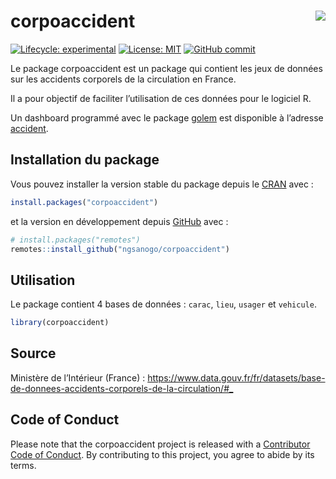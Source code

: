 
<!-- README.md is generated from README.Rmd. Please edit that file -->

# corpoaccident <a href='https://github.com/ngsanogo/corpoaccident'><img src='man/figures/corpoaccident.ico' align="right"  /></a>

<!-- badges: start -->

[![Lifecycle:
experimental](https://img.shields.io/badge/lifecycle-experimental-orange.svg)](https://www.tidyverse.org/lifecycle/#experimental)
[![License:
MIT](https://img.shields.io/badge/License-MIT-blue.svg)](https://opensource.org/licenses/MIT)
[![GitHub
commit](https://img.shields.io/github/last-commit/ngsanogo/corpoaccident)](https://github.com/ngsanogo/corpoaccident/commit/master)
<!-- badges: end -->

Le package corpoaccident est un package qui contient les jeux de données
sur les accidents corporels de la circulation en France.

Il a pour objectif de faciliter l’utilisation de ces données pour le
logiciel R.

Un dashboard programmé avec le package
[golem](https://github.com/ThinkR-open/golem) est disponible à l’adresse
[accident](https://github.com/ngsanogo/accident).

## Installation du package

Vous pouvez installer la version stable du package depuis le
[CRAN](https://CRAN.R-project.org) avec :

``` r
install.packages("corpoaccident")
```

et la version en développement depuis [GitHub](https://github.com/) avec
:

``` r
# install.packages("remotes")
remotes::install_github("ngsanogo/corpoaccident")
```

## Utilisation

Le package contient 4 bases de données : `carac`, `lieu`, `usager` et
`vehicule`.

``` r
library(corpoaccident)
```

## Source

Ministère de l’Intérieur (France) :
<https://www.data.gouv.fr/fr/datasets/base-de-donnees-accidents-corporels-de-la-circulation/#_>

## Code of Conduct

Please note that the corpoaccident project is released with a
[Contributor Code of
Conduct](https://contributor-covenant.org/version/2/0/CODE_OF_CONDUCT.html).
By contributing to this project, you agree to abide by its terms.
